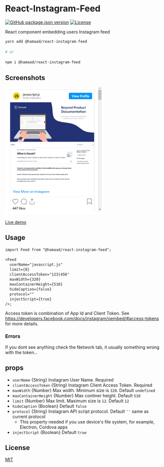 # React-Instagram-Feed

[![GitHub package.json version][npm-image]][npm-url]
[![License][license-image]][license-url]

React component embedding users Instagram feed

```bash
yarn add @hamaad/react-instagram-feed

# or

npm i @hamaad/react-instagram-feed
```

## Screenshots

<img src="docs/screenshot.png" width="320" alt="screenshot">

[Live demo](https://react-instagram-feed.vercel.app/)

## Usage

```tsx
import Feed from "@hamaad/react-instagram-feed";

<Feed
  userName="javascript.js"
  limit={8}
  clientAccessToken="123|456"
  maxWidth={320}
  maxContainerHeight={510}
  hideCaption={false}
  protocol=""
  injectScript={true}
/>;
```

Access token is combination of App Id and Client Token. See https://developers.facebook.com/docs/instagram/oembed/#access-tokens for more details.

### Errors

If you dont see anything check the Network tab, it usually something wrong with the token...

## props

- `userName` {String} Instagram User Name. Required
- `clientAccessToken` {String} Instagram Client Access Token. Required
- `maxWidth` {Number} Max width. Minimum size is `320`. Default `undefined`
- `maxContainerHeight` {Number} Max continer height. Default `510`
- `limit` {Number} Max limit. Maximum size is `12`. Default `12`
- `hideCaption` {Boolean} Default `false`
- `protocol` {String} Instagram API script protocol. Default `''` same as current protocol
  - This property needed if you use device's file system, for example, Electron, Cordova apps
- `injectScript` {Boolean} Default `true`

## License

[MIT][license-url]

[license-image]: https://img.shields.io/:license-mit-blue.svg?style=flat-square
[license-url]: https://raw.githubusercontent.com/Hamaad-Siddiqui/react-instagram-feed/main/LICENSE
[npm-url]: https://www.npmjs.com/package/@hamaad/react-instagram-feed
[npm-image]: https://img.shields.io/github/package-json/v/hamaad-siddiqui/react-instagram-feed
